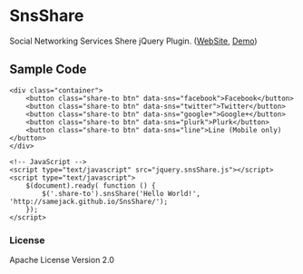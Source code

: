 SnsShare
========

Social Networking Services Shere jQuery Plugin. ([WebSite](http://samejack.github.io/SnsShare/), [Demo](http://samejack.github.io/SnsShare/demo/))

## Sample Code

    <div class="container">
        <button class="share-to btn" data-sns="facebook">Facebook</button>
        <button class="share-to btn" data-sns="twitter">Twitter</button>
        <button class="share-to btn" data-sns="google+">Google+</button>
        <button class="share-to btn" data-sns="plurk">Plurk</button>
        <button class="share-to btn" data-sns="line">Line (Mobile only)</button>
    </div>
    
    <!-- JavaScript -->
    <script type="text/javascript" src="jquery.snsShare.js"></script>
    <script type="text/javascript">
        $(document).ready( function () {
            $('.share-to').snsShare('Hello World!', 'http://samejack.github.io/SnsShare/');
        });
    </script>

### License

Apache License Version 2.0
